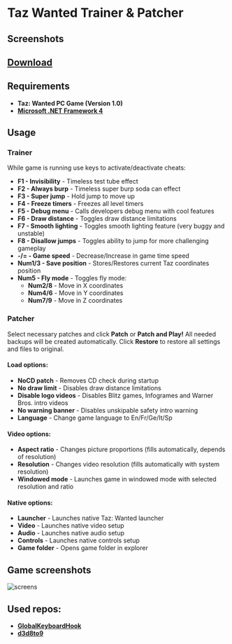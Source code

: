 # Taz Wanted Trainer & Patcher

## Screenshots

## **[Download](https://github.com/MuxaJlbl4/Taz_Wanted_trainer_and_patcher/releases)**

## Requirements
- **Taz: Wanted PC Game (Version 1.0)**
- **[Microsoft .NET Framework 4](https://www.microsoft.com/download/confirmation.aspx?id=17718)**

## Usage
### Trainer
While game is running use keys to activate/deactivate cheats:
- **F1 - Invisibility** - Timeless test tube effect
- **F2 - Always burp** - Timeless super burp soda can effect
- **F3 - Super jump** - Hold jump to move up
- **F4 - Freeze timers** - Freezes all level timers
- **F5 - Debug menu** - Calls developers debug menu with cool features
- **F6 - Draw distance** - Toggles draw distance limitations
- **F7 - Smooth lighting** - Toggles smooth lighting feature (very buggy and unstable)
- **F8 - Disallow jumps** - Toggles ability to jump for more challenging gameplay
- **-/= - Game speed** - Decrease/Increase in game time speed
- **Num1/3 - Save position** - Stores/Restores current Taz coordinates position
- **Num5 - Fly mode** - Toggles fly mode:
	- **Num2/8** - Move in X coordinates
	- **Num4/6** - Move in Y coordinates
	- **Num7/9** - Move in Z coordinates

### Patcher
Select necessary patches and click **Patch** or **Patch and Play!** All needed backups will be created automatically. Click **Restore** to restore all settings and files to original.
#### Load options:
- **NoCD patch** - Removes CD check during startup
- **No draw limit** - Disables draw distance limitations
- **Disable logo videos** - Disables Blitz games, Infogrames and Warner Bros. intro videos
- **No warning banner** - Disables unskipable safety intro warning
- **Language** - Change game language to En/Fr/Ge/It/Sp
#### Video options:
- **Aspect ratio** - Changes picture proportions (fills automatically, depends of resolution)
- **Resolution** - Changes video resolution (fills automatically with system resolution)
- **Windowed mode** - Launches game in windowed mode with selected resolution and ratio
#### Native options:
- **Launcher** - Launches native Taz: Wanted launcher
- **Video** - Launches native video setup
- **Audio** - Launches native audio setup
- **Controls** - Launches native controls setup
- **Game folder** - Opens game folder in explorer

## Game screenshots
![screens](https://user-images.githubusercontent.com/20092823/30523732-30c460a4-9bef-11e7-8b69-e0b33f27a09c.png)

## Used repos:
- **[GlobalKeyboardHook](https://github.com/jparnell8839/globalKeyboardHook)**
- **[d3d8to9](https://github.com/crosire/d3d8to9)**